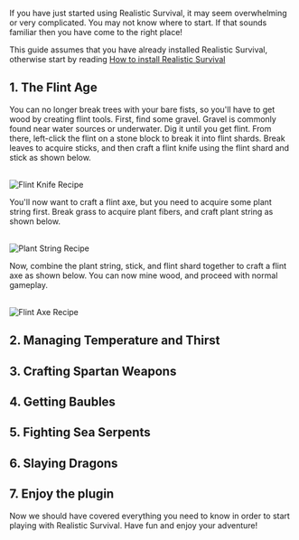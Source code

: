 If you have just started using Realistic Survival, it may seem overwhelming or very complicated.
You may not know where to start.
If that sounds familiar then you have come to the right place!

This guide assumes that you have already installed Realistic Survival, otherwise start by reading [How to install Realistic Survival](https://github.com/ValMobile/RealisticSurvival/wiki/Installing-Realistic-Survival)

## 1. The Flint Age
You can no longer break trees with your bare fists, so you'll have to get wood by creating flint tools. First, find some gravel. Gravel is commonly found near water sources or underwater. Dig it until you get flint. From there, left-click the flint on a stone block to break it into flint shards. Break leaves to acquire sticks, and then craft a flint knife using the flint shard and stick as shown below.<br><br>

![Flint Knife Recipe](https://raw.githubusercontent.com/ValMobile/RealisticSurvival-Wiki/master/images/flint-knife-recipe.png)

You'll now want to craft a flint axe, but you need to acquire some plant string first. Break grass to acquire plant fibers, and craft plant string as shown below. <br><br>

![Plant String Recipe](https://raw.githubusercontent.com/ValMobile/RealisticSurvival-Wiki/master/images/plant-string-recipe.png)

Now, combine the plant string, stick, and flint shard together to craft a flint axe as shown below. You can now mine wood, and proceed with normal gameplay.<br><br>

![Flint Axe Recipe](https://raw.githubusercontent.com/ValMobile/RealisticSurvival-Wiki/master/images/flint-axe-recipe.png)

## 2. Managing Temperature and Thirst

## 3. Crafting Spartan Weapons

## 4. Getting Baubles

## 5. Fighting Sea Serpents

## 6. Slaying Dragons

## 7. Enjoy the plugin
Now we should have covered everything you need to know in order to start playing with Realistic Survival.
Have fun and enjoy your adventure!